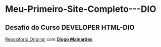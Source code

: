 # Meu-Primeiro-Site-Completo---DIO #
## Desafio do Curso DEVELOPER HTML-DIO ##
[Repositório Original](https://github.com/digitalinnovationone/trilha-html-modulo-2/blob/main/README.md) com **[Diogo Mainardes](https://github.com/diogomainardes)**
